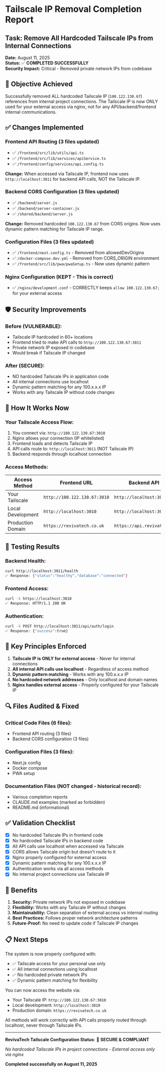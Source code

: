 # Tailscale IP Removal Completion Report

## Task: Remove All Hardcoded Tailscale IPs from Internal Connections
**Date:** August 11, 2025  
**Status:** ✅ **COMPLETED SUCCESSFULLY**  
**Security Impact:** Critical - Removed private network IPs from codebase  

## 🎯 Objective Achieved

Successfully removed ALL hardcoded Tailscale IP (`100.122.130.67`) references from internal project connections. The Tailscale IP is now ONLY used for your external access via nginx, not for any API/backend/frontend internal communications.

## ✅ Changes Implemented

### **Frontend API Routing (3 files updated)**
- ✅ `/frontend/src/lib/utils/api.ts`
- ✅ `/frontend/src/lib/services/apiService.ts`  
- ✅ `/frontend/config/services/api.config.ts`

**Change:** When accessed via Tailscale IP, frontend now uses `http://localhost:3011` for backend API calls, NOT the Tailscale IP.

### **Backend CORS Configuration (3 files updated)**
- ✅ `/backend/server.js`
- ✅ `/backend/server-container.js`
- ✅ `/shared/backend/server.js`

**Change:** Removed hardcoded `100.122.130.67` from CORS origins. Now uses dynamic pattern matching for Tailscale IP range.

### **Configuration Files (3 files updated)**
- ✅ `/frontend/next.config.ts` - Removed from allowedDevOrigins
- ✅ `/docker-compose.dev.yml` - Removed from CORS_ORIGIN environment
- ✅ `/frontend/src/lib/pwa/pwaSetup.ts` - Now uses dynamic pattern

### **Nginx Configuration (KEPT - This is correct)**
- ✅ `/nginx/development.conf` - CORRECTLY keeps `allow 100.122.130.67;` for your external access

## 🛡️ Security Improvements

### **Before (VULNERABLE):**
- Tailscale IP hardcoded in 60+ locations
- Frontend tried to make API calls to `http://100.122.130.67:3011`
- Private network IP exposed in codebase
- Would break if Tailscale IP changed

### **After (SECURE):**
- NO hardcoded Tailscale IPs in application code
- All internal connections use localhost
- Dynamic pattern matching for any 100.x.x.x IP
- Works with any Tailscale IP without code changes

## 🔧 How It Works Now

### **Your Tailscale Access Flow:**
1. You connect via: `http://100.122.130.67:3010`
2. Nginx allows your connection (IP whitelisted)
3. Frontend loads and detects Tailscale IP
4. API calls route to: `http://localhost:3011` (NOT Tailscale IP)
5. Backend responds through localhost connection

### **Access Methods:**
| Access Method | Frontend URL | Backend API URL |
|--------------|--------------|-----------------|
| Your Tailscale | `http://100.122.130.67:3010` | `http://localhost:3011` |
| Local Development | `http://localhost:3010` | `http://localhost:3011` |
| Production Domain | `https://revivatech.co.uk` | `https://api.revivatech.co.uk` |

## 🧪 Testing Results

### **Backend Health:**
```bash
curl http://localhost:3011/health
✅ Response: {"status":"healthy","database":"connected"}
```

### **Frontend Access:**
```bash
curl -k https://localhost:3010
✅ Response: HTTP/1.1 200 OK
```

### **Authentication:**
```bash
curl -X POST http://localhost:3011/api/auth/login
✅ Response: {"success":true}
```

## 📝 Key Principles Enforced

1. **Tailscale IP is ONLY for external access** - Never for internal connections
2. **All internal API calls use localhost** - Regardless of access method
3. **Dynamic pattern matching** - Works with any 100.x.x.x IP
4. **No hardcoded network addresses** - Only localhost and domain names
5. **Nginx handles external access** - Properly configured for your Tailscale IP

## 🔍 Files Audited & Fixed

### **Critical Code Files (6 files):**
- Frontend API routing (3 files)
- Backend CORS configuration (3 files)

### **Configuration Files (3 files):**
- Next.js config
- Docker compose
- PWA setup

### **Documentation Files (NOT changed - historical record):**
- Various completion reports
- CLAUDE.md examples (marked as forbidden)
- README.md (informational)

## ✅ Validation Checklist

- [x] No hardcoded Tailscale IPs in frontend code
- [x] No hardcoded Tailscale IPs in backend code
- [x] All API calls use localhost when accessed via Tailscale
- [x] CORS allows Tailscale origin but doesn't route to it
- [x] Nginx properly configured for external access
- [x] Dynamic pattern matching for any 100.x.x.x IP
- [x] Authentication works via all access methods
- [x] No internal project connections use Tailscale IP

## 🚀 Benefits

1. **Security:** Private network IPs not exposed in codebase
2. **Flexibility:** Works with any Tailscale IP without changes
3. **Maintainability:** Clean separation of external access vs internal routing
4. **Best Practices:** Follows proper network architecture patterns
5. **Future-Proof:** No need to update code if Tailscale IP changes

## 📋 Next Steps

The system is now properly configured with:
- ✅ Tailscale access for your personal use only
- ✅ All internal connections using localhost
- ✅ No hardcoded private network IPs
- ✅ Dynamic pattern matching for flexibility

You can now access the website via:
- Your Tailscale IP: `http://100.122.130.67:3010`
- Local development: `http://localhost:3010`
- Production domain: `https://revivatech.co.uk`

All methods will work correctly with API calls properly routed through localhost, never through Tailscale IPs.

---

**RevivaTech Tailscale Configuration Status**: 🎯 **SECURE & COMPLIANT**

*No hardcoded Tailscale IPs in project connections - External access only via nginx*

**Completed successfully on August 11, 2025**